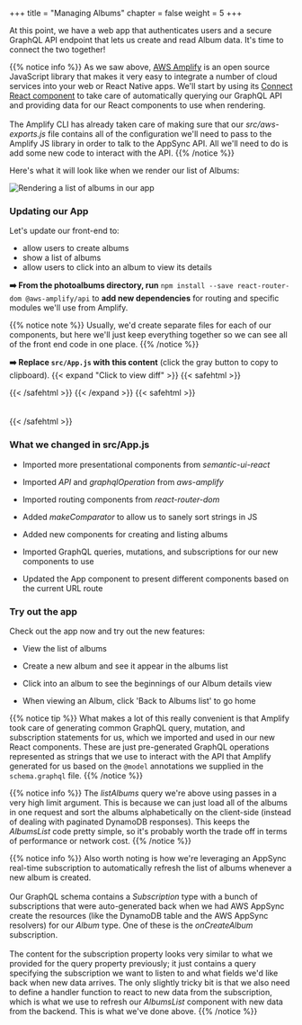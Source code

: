 +++
title = "Managing Albums"
chapter = false
weight = 5
+++

At this point, we have a web app that authenticates users and a secure GraphQL API endpoint that lets us create and read Album data. It's time to connect the two together!

{{% notice info %}}
As we saw above, [AWS Amplify](https://aws.github.io/aws-amplify/) is an open source JavaScript library that makes it very easy to integrate a number of cloud services into your web or React Native apps. We'll start by using its [Connect React component](https://aws-amplify.github.io/docs/js/api#connect) to take care of automatically querying our GraphQL API and providing data for our React components to use when rendering.
<br/><br/>
The Amplify CLI has already taken care of making sure that our *src/aws-exports.js* file contains all of the configuration we'll need to pass to the Amplify JS library in order to talk to the AppSync API. All we'll need to do is add some new code to interact with the API.
{{% /notice %}}

Here's what it will look like when we render our list of Albums:

![Rendering a list of albums in our app](/images/app-albums-screen.png?classes=border)

### Updating our App

Let's update our front-end to:
- allow users to create albums
- show a list of albums
- allow users to click into an album to view its details

**➡️ From the photoalbums directory, run** `npm install --save react-router-dom @aws-amplify/api` to **add new dependencies** for routing and specific modules we'll use from Amplify. 

{{% notice note %}}
Usually, we'd create separate files for each of our components, but here we'll just keep everything together so we can see all of the front end code in one place.
{{% /notice %}}

**➡️ Replace `src/App.js` with** <span class="clipBtn clipboard" data-clipboard-target="#id9740b2f7f2994b689a053d8c9e9ad3c62337ed93photoalbumssrcAppjs"><strong>this content</strong></span> (click the gray button to copy to clipboard). 
{{< expand "Click to view diff" >}} {{< safehtml >}}
<div id="diff-id9740b2f7f2994b689a053d8c9e9ad3c62337ed93photoalbumssrcAppjs"></div> <script type="text/template" data-diff-for="diff-id9740b2f7f2994b689a053d8c9e9ad3c62337ed93photoalbumssrcAppjs">commit 9740b2f7f2994b689a053d8c9e9ad3c62337ed93
Author: Gabe Hollombe <gabe@avantbard.com>
Date:   Thu Feb 6 11:30:53 2020 +0800

    update frontend for album management

diff --git a/photoalbums/src/App.js b/photoalbums/src/App.js
index 8cbceb0..147c98e 100644
--- a/photoalbums/src/App.js
+++ b/photoalbums/src/App.js
@@ -1,24 +1,168 @@
-import React from 'react';
+import React, {useState, useEffect} from 'react';
 
-import Amplify from 'aws-amplify';
-import aws_exports from './aws-exports';
+import Amplify, {Auth} from 'aws-amplify'
+import API, {graphqlOperation} from '@aws-amplify/api'
+import aws_exports from './aws-exports'
 
-import { withAuthenticator } from 'aws-amplify-react';
-import { Header } from 'semantic-ui-react';
+import {withAuthenticator} from 'aws-amplify-react'
+import {Grid, Header, Input, List, Segment} from 'semantic-ui-react'
+
+import {BrowserRouter as Router, Route, NavLink} from 'react-router-dom';
+
+import * as queries from './graphql/queries'
+import * as mutations from './graphql/mutations'
+import * as subscriptions from './graphql/subscriptions'
 
 Amplify.configure(aws_exports);
 
-function App() {
+function makeComparator(key, order = 'asc') {
+  return (a, b) => {
+    if (!a.hasOwnProperty(key) || !b.hasOwnProperty(key)) 
+      return 0;
+    
+    const aVal = (typeof a[key] === 'string')
+      ? a[key].toUpperCase()
+      : a[key];
+    const bVal = (typeof b[key] === 'string')
+      ? b[key].toUpperCase()
+      : b[key];
+
+    let comparison = 0;
+    if (aVal > bVal) 
+      comparison = 1;
+    if (aVal < bVal) 
+      comparison = -1;
+    
+    return order === 'desc'
+      ? (comparison * -1)
+      : comparison
+  };
+}
+
+const NewAlbum = () => {
+  const [name,
+    setName] = useState('')
+
+  const handleSubmit = async(event) => {
+    event.preventDefault();
+    await API.graphql(graphqlOperation(mutations.createAlbum, {input: {
+        name
+      }}))
+    setName('')
+  }
+
   return (
-    <Header as="h1">
-      Hello World!
-    </Header>
+    <Segment>
+      <Header as='h3'>Add a new album</Header>
+      <Input
+        type='text'
+        placeholder='New Album Name'
+        icon='plus'
+        iconPosition='left'
+        action={{
+        content: 'Create',
+        onClick: handleSubmit
+      }}
+        name='name'
+        value={name}
+        onChange={(e) => setName(e.target.value)}/>
+    </Segment>
+  )
+}
+
+const AlbumsList = () => {
+  const [albums,
+    setAlbums] = useState([])
+
+  useEffect(() => {
+    async function fetchData() {
+      const result = await API.graphql(graphqlOperation(queries.listAlbums, {limit: 999}))
+      setAlbums(result.data.listAlbums.items)
+    }
+    fetchData()
+  }, [])
+
+  useEffect(() => {
+    let subscription
+    async function setupSubscription() {
+      const user = await Auth.currentAuthenticatedUser()
+      subscription = API.graphql(graphqlOperation(subscriptions.onCreateAlbum, {owner: user.username})).subscribe({
+        next: (data) => {
+          const album = data.value.data.onCreateAlbum
+          setAlbums(a => a.concat([album].sort(makeComparator('name'))))
+        }
+      })
+    }
+    setupSubscription()
+
+    return () => subscription.unsubscribe();
+  }, [])
+
+  const albumItems = () => {
+    return albums
+      .sort(makeComparator('name'))
+      .map(album => <List.Item key={album.id}>
+        <NavLink to={`/albums/${album.id}`}>{album.name}</NavLink>
+      </List.Item>);
+  }
+
+  return (
+    <Segment>
+      <Header as='h3'>My Albums</Header>
+      <List divided relaxed>
+        {albumItems()}
+      </List>
+    </Segment>
   );
 }
 
+const AlbumDetails = (props) => {
+  const [album,
+    setAlbum] = useState({name: 'Loading...', photos: []})
+
+  useEffect(() => {
+    const loadAlbumInfo = async() => {
+      const results = await API.graphql(graphqlOperation(queries.getAlbum, {id: props.id}))
+      setAlbum(results.data.getAlbum)
+    }
+
+    loadAlbumInfo()
+  }, [props.id])
+
+  return (
+    <Segment>
+      <Header as='h3'>{album.name}</Header>
+      <p>TODO LATER IN WORKSHOP: Allow photo uploads</p>
+      <p>TODO LATER IN WORKSHOP: Show photos for this album</p>
+    </Segment>
+  )
+}
+
+function App() {
+  return (
+    <Router>
+      <Grid padded>
+        <Grid.Column>
+          <Route path="/" exact component={NewAlbum}/>
+          <Route path="/" exact component={AlbumsList}/>
+
+          <Route
+            path="/albums/:albumId"
+            render={() => <div>
+            <NavLink to='/'>Back to Albums list</NavLink>
+          </div>}/>
+          <Route
+            path="/albums/:albumId"
+            render={props => <AlbumDetails id={props.match.params.albumId}/>}/>
+        </Grid.Column>
+      </Grid>
+    </Router>
+  )
+}
+
 export default withAuthenticator(App, {
   includeGreetings: true,
   signUpConfig: {
     hiddenDefaults: ['phone_number']
   }
-});
+})
</script>
{{< /safehtml >}} {{< /expand >}}
{{< safehtml >}}
<textarea id="id9740b2f7f2994b689a053d8c9e9ad3c62337ed93photoalbumssrcAppjs" style="position: relative; left: -1000px; width: 1px; height: 1px;">import React, {useState, useEffect} from 'react';

import Amplify, {Auth} from 'aws-amplify'
import API, {graphqlOperation} from '@aws-amplify/api'
import aws_exports from './aws-exports'

import {withAuthenticator} from 'aws-amplify-react'
import {Grid, Header, Input, List, Segment} from 'semantic-ui-react'

import {BrowserRouter as Router, Route, NavLink} from 'react-router-dom';

import * as queries from './graphql/queries'
import * as mutations from './graphql/mutations'
import * as subscriptions from './graphql/subscriptions'

Amplify.configure(aws_exports);

function makeComparator(key, order = 'asc') {
  return (a, b) => {
    if (!a.hasOwnProperty(key) || !b.hasOwnProperty(key)) 
      return 0;
    
    const aVal = (typeof a[key] === 'string')
      ? a[key].toUpperCase()
      : a[key];
    const bVal = (typeof b[key] === 'string')
      ? b[key].toUpperCase()
      : b[key];

    let comparison = 0;
    if (aVal > bVal) 
      comparison = 1;
    if (aVal < bVal) 
      comparison = -1;
    
    return order === 'desc'
      ? (comparison * -1)
      : comparison
  };
}

const NewAlbum = () => {
  const [name,
    setName] = useState('')

  const handleSubmit = async(event) => {
    event.preventDefault();
    await API.graphql(graphqlOperation(mutations.createAlbum, {input: {
        name
      }}))
    setName('')
  }

  return (
    <Segment>
      <Header as='h3'>Add a new album</Header>
      <Input
        type='text'
        placeholder='New Album Name'
        icon='plus'
        iconPosition='left'
        action={{
        content: 'Create',
        onClick: handleSubmit
      }}
        name='name'
        value={name}
        onChange={(e) => setName(e.target.value)}/>
    </Segment>
  )
}

const AlbumsList = () => {
  const [albums,
    setAlbums] = useState([])

  useEffect(() => {
    async function fetchData() {
      const result = await API.graphql(graphqlOperation(queries.listAlbums, {limit: 999}))
      setAlbums(result.data.listAlbums.items)
    }
    fetchData()
  }, [])

  useEffect(() => {
    let subscription
    async function setupSubscription() {
      const user = await Auth.currentAuthenticatedUser()
      subscription = API.graphql(graphqlOperation(subscriptions.onCreateAlbum, {owner: user.username})).subscribe({
        next: (data) => {
          const album = data.value.data.onCreateAlbum
          setAlbums(a => a.concat([album].sort(makeComparator('name'))))
        }
      })
    }
    setupSubscription()

    return () => subscription.unsubscribe();
  }, [])

  const albumItems = () => {
    return albums
      .sort(makeComparator('name'))
      .map(album => <List.Item key={album.id}>
        <NavLink to={`/albums/${album.id}`}>{album.name}</NavLink>
      </List.Item>);
  }

  return (
    <Segment>
      <Header as='h3'>My Albums</Header>
      <List divided relaxed>
        {albumItems()}
      </List>
    </Segment>
  );
}

const AlbumDetails = (props) => {
  const [album,
    setAlbum] = useState({name: 'Loading...', photos: []})

  useEffect(() => {
    const loadAlbumInfo = async() => {
      const results = await API.graphql(graphqlOperation(queries.getAlbum, {id: props.id}))
      setAlbum(results.data.getAlbum)
    }

    loadAlbumInfo()
  }, [props.id])

  return (
    <Segment>
      <Header as='h3'>{album.name}</Header>
      <p>TODO LATER IN WORKSHOP: Allow photo uploads</p>
      <p>TODO LATER IN WORKSHOP: Show photos for this album</p>
    </Segment>
  )
}

function App() {
  return (
    <Router>
      <Grid padded>
        <Grid.Column>
          <Route path="/" exact component={NewAlbum}/>
          <Route path="/" exact component={AlbumsList}/>

          <Route
            path="/albums/:albumId"
            render={() => <div>
            <NavLink to='/'>Back to Albums list</NavLink>
          </div>}/>
          <Route
            path="/albums/:albumId"
            render={props => <AlbumDetails id={props.match.params.albumId}/>}/>
        </Grid.Column>
      </Grid>
    </Router>
  )
}

export default withAuthenticator(App, {
  includeGreetings: true,
  signUpConfig: {
    hiddenDefaults: ['phone_number']
  }
})

</textarea>
{{< /safehtml >}}

### What we changed in src/App.js

- Imported more presentational components from *semantic-ui-react*

- Imported *API* and *graphqlOperation* from *aws-amplify*

- Imported routing components from *react-router-dom*

- Added *makeComparator* to allow us to sanely sort strings in JS

- Added new components for creating and listing albums

- Imported GraphQL queries, mutations, and subscriptions for our new components to use

- Updated the App component to present different components based on the current URL route

### Try out the app

Check out the app now and try out the new features: 

- View the list of albums

- Create a new album and see it appear in the albums list

- Click into an album to see the beginnings of our Album details view

- When viewing an Album, click 'Back to Albums list' to go home

{{% notice tip %}}
What makes a lot of this really convenient is that Amplify took care of generating common GraphQL query, mutation, and subscription statements for us, which we imported and used in our new React components. These are just pre-generated GraphQL operations represented as strings that we use to interact with the API that Amplify generated for us based on the `@model` annotations we supplied in the `schema.graphql` file.
{{% /notice %}}

{{% notice info %}}
The *listAlbums* query we're above using passes in a very high limit argument. This is because we can just load all of the albums in one request and sort the albums alphabetically on the client-side (instead of dealing with paginated DynamoDB responses). This keeps the *AlbumsList* code pretty simple, so it's probably worth the trade off in terms of performance or network cost.
{{% /notice %}}

{{% notice info %}}
Also worth noting is how we're leveraging an AppSync real-time subscription to automatically refresh the list of albums whenever a new album is created.
<br/>
<br/>
Our GraphQL schema contains a *Subscription* type with a bunch of subscriptions that were auto-generated back when we had AWS AppSync create the resources (like the DynamoDB table and the AWS AppSync resolvers) for our *Album* type. One of these is the _onCreateAlbum_ subscription.
<br/>
<br/>
The content for the subscription property looks very similar to what we provided for the query property previously; it just contains a query specifying the subscription we want to listen to and what fields we'd like back when new data arrives. The only slightly tricky bit is that we also need to define a handler function to react to new data from the subscription, which is what we use to refresh our _AlbumsList_ component with new data from the backend. This is what we've done above.
{{% /notice %}}
